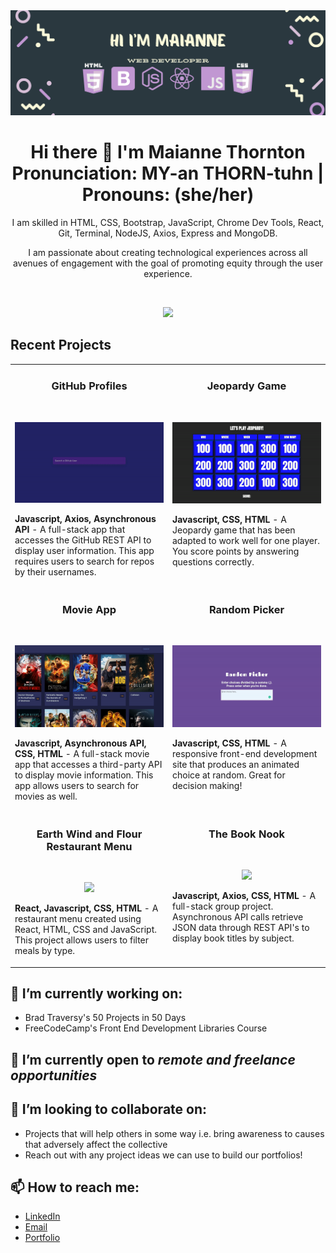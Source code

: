 <img src= "Images/MaianneThornton.png">

<h1 align="center"> Hi there 👋 I'm Maianne Thornton 
<br> Pronunciation: MY-an THORN-tuhn | Pronouns: (she/her) </h1>
<p align='center'>I am skilled in HTML, CSS, Bootstrap, JavaScript, Chrome Dev Tools, React, Git, Terminal, NodeJS, Axios, Express and MongoDB.</p>

<!-- Shield's To be later added??? -->
<!-- <p align ="center"><a href="https://www.linkedin.com/in/MaianneThornton/"><img src="https://img.shields.io/badge/linkedin-%230077B5.svg?&style=for-the-badge&logo=linkedin&logoColor=white" /></a>&nbsp;&nbsp;
<a href="mailto:Maianne.Thornton@gmail.com"><img src="https://img.shields.io/badge/Gmail-D14836?style=for-the-badge&logo=gmail&logoColor=white" /></a>&nbsp;&nbsp;</p> -->

<p align= 'center'> I am passionate about creating technological experiences across all avenues of engagement with the goal of promoting equity through the user experience. </p>
<br>
<p align='center'>
  <a href="#"><img src="https://github-readme-stats.vercel.app/api?username=maiannethornton&show_icons=true&count_private=true&theme=dark" width="350"></a>
</p>

## Recent Projects

<table>

<tr>
<td width="50%" valign="top">
    <h3 align="center"><strong>GitHub Profiles</strong></h3>
    <br />
    <p align="center">
    <a href="https://maianne-github-repos.netlify.app/" target="_blank">
    <img src ="Images/GithubRepos.gif"></a>
    <p><strong>Javascript, Axios, Asynchronous API</strong> - A full-stack app that accesses the GitHub REST API to display user information. This app requires users to search for repos by their usernames.</p>
    </td>

  <td width="50%" valign="top">
    <h3 align="center"><strong>Jeopardy Game</strong></h3>
    <br />
    <p align="center">
    <a href="https://aquamarine-treacle-a11000.netlify.app/" target="_blank">
    <img src ="Images/Jeopardy.gif"></a>
    <p><strong>Javascript, CSS, HTML</strong> - A Jeopardy game that has been adapted to work well for one player. You score points by answering questions correctly.</p>
    </td>

</tr>
<tr>
  <td width="50%" valign="top">
    <h3 align="center"><strong>Movie App</strong></h3>
    <br />
    <p align="center">
    <a href="https://maiannne-movieapp.netlify.app/" target="_blank">
    <img src ="Images/MovieApp.gif"></a>
    <p><strong>Javascript, Asynchronous API, CSS, HTML</strong> - A full-stack movie app that accesses a third-party API to display movie information. This app allows users to search for movies as well.</p>
    </td>

  <td width="50%" valign="top">
    <h3 align="center"><strong>Random Picker</strong></h3>
    <br />
    <p align="center">
    <a href="https://maianne-random-picker.netlify.app/" target="_blank">
    <img src ="Images/RandomPicker.gif"></a>
    <p><strong>Javascript, CSS, HTML</strong> - A responsive front-end development site that produces an animated choice at random. Great for decision making!</p>
    </td>

   </tr>
<tr>
  
  <td width="50%" valign="top">
    <h3 align="center"><strong>Earth Wind and Flour Restaurant Menu</strong></h3>
    <br />
    <p align="center">
    <a href="https://maianne-react-menu.netlify.app/" target="_blank">
    <img src ="Images/EarthWindFlour.gif"></a>
    <p><strong>React, Javascript, CSS, HTML</strong> - A restaurant menu created using React, HTML, CSS and JavaScript. This project allows users to filter meals by type.</p>
    </td>

  <td width="50%" valign="top">
    <h3 align="center"><strong>The Book Nook</strong></h3>
    <br />
    <p align="center">
    <a href="https://the-book-nook-jamcollaborative.netlify.app/" target="_blank">
    <img src ="Images/BookNook.gif"> </a>
    <p><strong>Javascript, Axios, CSS, HTML</strong> - A full-stack group project. Asynchronous API calls retrieve JSON data through REST API's to display book titles by subject.</p>
    </td>
  </tr>
</table>

## 🔭 I’m currently working on:

- Brad Traversy's 50 Projects in 50 Days
- FreeCodeCamp's Front End Development Libraries Course

## 🌱 I’m currently open to <em>remote and freelance opportunities</em>

## 👯 I’m looking to collaborate on:

- Projects that will help others in some way i.e. bring awareness to causes that adversely affect the collective
- Reach out with any project ideas we can use to build our portfolios!

## 📫 How to reach me:

- [LinkedIn](https://www.linkedin.com/in/MaianneThornton/)
- [Email](mailto:Maianne.Thornton@gmail.com)
- [Portfolio](https://maiannethornton-portfolio.netlify.app/)

<!--
**MaianneThornton/MaianneThornton** is a ✨ _special_ ✨ repository because its `README.md` (this file) appears on your GitHub profile.

Here are some ideas to get you started:

- 🔭 I’m currently working on ...
- 🌱 I’m currently learning ...
- 👯 I’m looking to collaborate on ...
- 🤔 I’m looking for help with ...
- 💬 Ask me about ...
- 📫 How to reach me: ...
- 😄 Pronouns: ...
- ⚡ Fun fact: ...
-->

